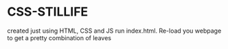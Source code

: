 # CSS-STILLIFE
created just using HTML, CSS and JS
run index.html.
Re-load you webpage to get a pretty combination of leaves
